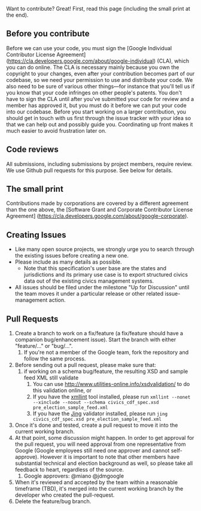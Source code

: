 Want to contribute? Great! First, read this page (including the small print at the end).

## Before you contribute
Before we can use your code, you must sign the
[Google Individual Contributor License Agreement]
(https://cla.developers.google.com/about/google-individual)
(CLA), which you can do online. The CLA is necessary mainly because you own the
copyright to your changes, even after your contribution becomes part of our
codebase, so we need your permission to use and distribute your code. We also
need to be sure of various other things—for instance that you'll tell us if you
know that your code infringes on other people's patents. You don't have to sign
the CLA until after you've submitted your code for review and a member has
approved it, but you must do it before we can put your code into our codebase.
Before you start working on a larger contribution, you should get in touch with
us first through the issue tracker with your idea so that we can help out and
possibly guide you. Coordinating up front makes it much easier to avoid
frustration later on.

## Code reviews
All submissions, including submissions by project members, require review. We
use Github pull requests for this purpose. See below for details.

## The small print
Contributions made by corporations are covered by a different agreement than
the one above, the
[Software Grant and Corporate Contributor License Agreement]
(https://cla.developers.google.com/about/google-corporate).

## Creating Issues

* Like many open source projects, we strongly urge you to search through the existing issues before
  creating a new one.
* Please include as many details as possible.
    * Note that this specification's user base are the states and jurisdictions and its primary use
      case is to export structured civics data out of the existing civics management systems.
* All issues should be filed under the milestone "Up for Discussion" until the team moves it under
  a particular release or other related issue-management action.

## Pull Requests

1. Create a branch to work on a fix/feature (a fix/feature should have a companion bug/enhancement
   issue). Start the branch with either "feature/..." or "bug/...".
    1. If you're not a member of the Google team, fork the repository and follow the same
       process.
2. Before sending out a pull request, please make sure that:
    1. if working on a schema bug/feature, the resulting XSD and sample feed XML still validate
        1. You can use http://www.utilities-online.info/xsdvalidation/ to do this validation online, or
        2. If you have the [xmllint](http://xmlsoft.org/xmllint.html) tool installed, please run
           `xmllint --nonet --xinclude --noout --schema civics_cdf_spec.xsd pre_election_sample_feed.xml`
        3. If you have the [Jing](http://www.thaiopensource.com/relaxng/jing.html) validator
           installed, please run `jing civics_cdf_spec.xsd pre_election_sample_feed.xml`
3. Once it's done and tested, create a pull request to move it into the current working branch.
4. At that point, some discussion might happen. In order to get approval for the
   pull request, you will need approval from one representative from Google
   (Google employees still need one approver and cannot self-approve). However
   it is important to note that other members have substantial technical and
   election background as well, so please take all feedback to heart, regardless
   of the source.
    1. Google approvers: @miano @jdmgoogle
5. When it's reviewed and accepted by the team within a reasonable timeframe (TBD), it's merged
   into the current working branch by the developer who created the pull-request.
6. Delete the feature/bug branch.
